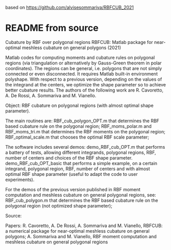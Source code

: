 based on https://github.com/alvisesommariva/RBFCUB_2021

# README from source

Cubature by RBF over polygonal regions RBFCUB: Matlab package for near-optimal meshless cubature on general polygons (2021)

Matlab codes for computing moments and cubature rules on polygonal regions (via triangulation or alternatively by Gauss-Green theorem in polar coordinates). The regions can be general, i.e. polygons that are not simply connected or even disconnected. It requires Matlab built-in environment polyshape. With respect to a previous version, depending on the values of the integrand at the centers, we optimize the shape parameter so to achieve better cubature results. The authors of the following work are R. Cavoretto, A. De Rossi, A. Sommariva and M. Vianello.

Object: RBF cubature on polygonal regions (with almost optimal shape parameter).

The main routines are: RBF_cub_polygon_OPT.m that determines the RBF based cubature rule on the polygonal region; RBF_moms_polar.m and RBF_moms_tri.m that determines the RBF moments on the polygonal region; RBF_optimal_scale.m that chooses the optimal RBF scale parameter;

The software includes several demos: demo_RBF_cub_OPT.m that performs a battery of tests, allowing different integrands, polygonal regions, RBF, number of centers and choices of the RBF shape parameter. demo_RBF_cub_OPT_basic that performs a simple example, on a certain integrand, polygonal region, RBF, number of centers and with almost optimal RBF shape parameter (useful to adapt the code to user experiments).

For the demos of the previous version published in RBF moment computation and meshless cubature on general polygonal regions, see: RBF_cub_polygon.m that determines the RBF based cubature rule on the polygonal region (not optimized shape parameter);

Source:

Papers:
    R. Cavoretto, A. De Rossi, A. Sommariva and M. Vianello, RBFCUB: a numerical package for near-optimal meshless cubature on general polygons;
    A. Sommariva and M. Vianello, RBF moment computation and meshless cubature on general polygonal regions 


